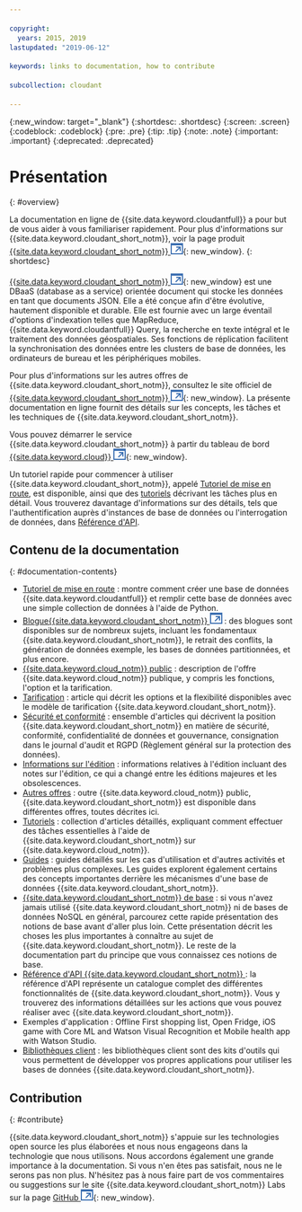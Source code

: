 ```yaml
---

copyright:
  years: 2015, 2019
lastupdated: "2019-06-12"

keywords: links to documentation, how to contribute

subcollection: cloudant

---
```


{:new_window: target="_blank"}
{:shortdesc: .shortdesc}
{:screen: .screen}
{:codeblock: .codeblock}
{:pre: .pre}
{:tip: .tip}
{:note: .note}
{:important: .important}
{:deprecated: .deprecated}

<!-- Acrolinx: 2018-06-01 -->

# Présentation
{: #overview}

La documentation en ligne de {{site.data.keyword.cloudantfull}} a pour but de vous aider à vous familiariser rapidement. Pour plus d'informations sur {{site.data.keyword.cloudant_short_notm}}, voir la page produit [{{site.data.keyword.cloudant_short_notm}} ![Icône de lien externe](images/launch-glyph.svg "Icône de lien externe")](https://www.ibm.com/cloud/cloudant){: new_window}.
{: shortdesc}

[{{site.data.keyword.cloudant_short_notm}} ![Icône de lien externe](images/launch-glyph.svg "Icône de lien externe")](https://www.youtube.com/watch?v=qdMTLK2vYoI){: new_window}
est une DBaaS (database as a service) orientée document
qui stocke les données en tant que documents JSON.
Elle a été conçue afin d'être évolutive, hautement disponible et durable.
Elle est fournie avec un large éventail d'options d'indexation telles que MapReduce, {{site.data.keyword.cloudantfull}} Query, la recherche en texte intégral et le traitement des données géospatiales.
Ses fonctions de réplication facilitent la synchronisation des données entre les clusters de base de données, les ordinateurs de bureau et les périphériques
mobiles.

Pour plus d'informations sur les autres offres de {{site.data.keyword.cloudant_short_notm}}, consultez le site officiel de [{{site.data.keyword.cloudant_short_notm}} ![Icône de lien externe](images/launch-glyph.svg "Icône de lien externe")](https://www.ibm.com/cloud/cloudant){: new_window}.
La présente documentation en ligne fournit des détails sur les concepts, les tâches et les techniques de {{site.data.keyword.cloudant_short_notm}}.

Vous pouvez démarrer le service {{site.data.keyword.cloudant_short_notm}} à partir du tableau de bord [{{site.data.keyword.cloud}} ![Icône de lien externe](images/launch-glyph.svg "Icône de lien externe")](https://cloud.ibm.com/catalog/services/cloudant){: new_window}.

Un tutoriel rapide pour commencer à utiliser {{site.data.keyword.cloudant_short_notm}}, appelé [Tutoriel de mise en route](/docs/services/Cloudant?topic=cloudant-getting-started#getting-started), est disponible, ainsi que des [tutoriels](/docs/services/Cloudant?topic=cloudant-creating-an-ibm-cloudant-instance-on-ibm-cloud#creating-an-ibm-cloudant-instance-on-ibm-cloud) décrivant les tâches plus en détail. Vous trouverez davantage d'informations sur des détails, tels que l'authentification auprès d'instances de base de données ou l'interrogation de données, dans [Référence d'API](/docs/services/Cloudant?topic=cloudant-api-reference-overview#api-reference-overview).

## Contenu de la documentation
{: #documentation-contents}

*	[Tutoriel de mise en route](/docs/services/Cloudant?topic=cloudant-getting-started#getting-started) : montre comment créer une base de données {{site.data.keyword.cloudantfull}} et remplir cette base de données avec une simple collection de données à l'aide de Python.
*	[Blogue{{site.data.keyword.cloudant_short_notm}} ![Icône de lien externe](images/launch-glyph.svg "Icône de lien externe")](https://blog.cloudant.com/) : des blogues sont disponibles sur de nombreux sujets, incluant les fondamentaux {{site.data.keyword.cloudant_short_notm}}, le retrait des conflits, la génération de données exemple, les bases de données partitionnées, et plus encore. 
*	[{{site.data.keyword.cloud_notm}} public](/docs/services/Cloudant?topic=cloudant-ibm-cloud-public#ibm-cloud-public) : description de l'offre {{site.data.keyword.cloud_notm}} publique, y compris les fonctions, l'option et la tarification. 
*	[Tarification](/docs/services/Cloudant?topic=cloudant-pricing#pricing) : article qui décrit les options et la flexibilité disponibles avec le modèle de tarification {{site.data.keyword.cloudant_short_notm}}. 
*	[Sécurité et conformité](/docs/services/Cloudant?topic=cloudant-security#security) : ensemble d'articles qui décrivent la position {{site.data.keyword.cloudant_short_notm}} en matière de sécurité, conformité, confidentialité de données et gouvernance, consignation dans le journal d'audit et RGPD (Règlement général sur la protection des données).
*	[Informations sur l'édition](/docs/services/Cloudant?topic=cloudant-release-notes#release-notes) : informations relatives à l'édition incluant des notes sur l'édition, ce qui a changé entre les éditions majeures et les obsolescences. 
*	[Autres offres](/docs/services/Cloudant?topic=cloudant-ibm-cloud-dedicated#ibm-cloud-dedicated) : outre {{site.data.keyword.cloud_notm}} public, {{site.data.keyword.cloudant_short_notm}} est disponible dans différentes offres, toutes décrites ici.
* [Tutoriels](/docs/services/Cloudant?topic=cloudant-creating-an-ibm-cloudant-instance-on-ibm-cloud#creating-an-ibm-cloudant-instance-on-ibm-cloud) : collection d'articles détaillés, expliquant comment effectuer des tâches essentielles à l'aide de {{site.data.keyword.cloudant_short_notm}} sur {{site.data.keyword.cloud_notm}}.
*	[Guides](/docs/services/Cloudant?topic=cloudant-authorized-curl-acurl-#authorized-curl-acurl-) : guides détaillés sur les cas d'utilisation et d'autres activités et problèmes plus complexes.
	Les guides explorent également certains des concepts importantes derrière les mécanismes d'une base de données {{site.data.keyword.cloudant_short_notm}}.
*	[{{site.data.keyword.cloudant_short_notm}} de base](/docs/services/Cloudant?topic=cloudant-ibm-cloudant-basics#ibm-cloudant-basics) : si vous n'avez jamais utilisé {{site.data.keyword.cloudant_short_notm}} ni de bases de données NoSQL en général, parcourez cette rapide présentation des notions de base avant d'aller plus loin.
	Cette présentation décrit les choses les plus importantes à connaître au sujet de {{site.data.keyword.cloudant_short_notm}}.
	Le reste de la documentation part du principe que vous connaissez ces notions de base.
*	[Référence d'API {{site.data.keyword.cloudant_short_notm}} ](/docs/services/Cloudant?topic=cloudant-api-reference-overview#api-reference-overview) : la référence d'API représente un catalogue complet des différentes fonctionnalités de {{site.data.keyword.cloudant_short_notm}}.
	Vous y trouverez des informations détaillées sur les actions que vous pouvez réaliser avec {{site.data.keyword.cloudant_short_notm}}.
*	Exemples d'application : Offline First shopping list, Open Fridge, iOS game with Core ML and Watson Visual Recognition et Mobile health app with Watson Studio. 
*	[Bibliothèques client](/docs/services/Cloudant?topic=cloudant-client-libraries#client-libraries) : les bibliothèques client sont des kits d'outils qui vous permettent de développer vos propres applications pour utiliser les bases de données {{site.data.keyword.cloudant_short_notm}}.


## Contribution
{: #contribute}

{{site.data.keyword.cloudant_short_notm}} s'appuie sur les technologies open source les plus élaborées et nous nous engageons dans la technologie que nous utilisons.
Nous accordons également une grande importance à la documentation.
Si vous n'en êtes pas satisfait, nous ne le serons pas non plus.
N'hésitez pas à nous faire part de vos commentaires ou suggestions sur le site {{site.data.keyword.cloudant_short_notm}} Labs sur la page [GitHub ![Icône de lien externe](images/launch-glyph.svg "Icône de lien externe")](https://github.com/cloudant-labs/slate){: new_window}.
